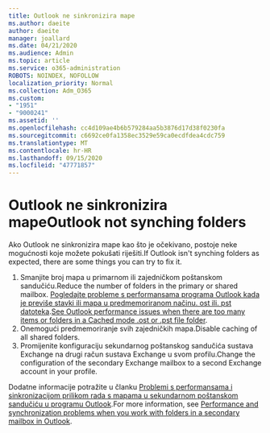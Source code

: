 ```yaml
---
title: Outlook ne sinkronizira mape
ms.author: daeite
author: daeite
manager: joallard
ms.date: 04/21/2020
ms.audience: Admin
ms.topic: article
ms.service: o365-administration
ROBOTS: NOINDEX, NOFOLLOW
localization_priority: Normal
ms.collection: Adm_O365
ms.custom:
- "1951"
- "9000241"
ms.assetid: ''
ms.openlocfilehash: cc4d109ae4b6b579284aa5b3876d17d38f0230fa
ms.sourcegitcommit: c6692ce0fa1358ec3529e59ca0ecdfdea4cdc759
ms.translationtype: MT
ms.contentlocale: hr-HR
ms.lasthandoff: 09/15/2020
ms.locfileid: "47771857"
---
```

# <a name="outlook-not-synching-folders"></a><span data-ttu-id="e4664-102">Outlook ne sinkronizira mape</span><span class="sxs-lookup"><span data-stu-id="e4664-102">Outlook not synching folders</span></span>

<span data-ttu-id="e4664-103">Ako Outlook ne sinkronizira mape kao što je očekivano, postoje neke mogućnosti koje možete pokušati riješiti.</span><span class="sxs-lookup"><span data-stu-id="e4664-103">If Outlook isn't synching folders as expected, there are some things you can try to fix it.</span></span>

1. <span data-ttu-id="e4664-104">Smanjite broj mapa u primarnom ili zajedničkom poštanskom sandučiću.</span><span class="sxs-lookup"><span data-stu-id="e4664-104">Reduce the number of folders in the primary or shared mailbox.</span></span> <span data-ttu-id="e4664-105">[Pogledajte probleme s performansama programa Outlook kada je previše stavki ili mapa u predmemoriranom načinu. ost ili. pst datoteka](https://support.microsoft.com/help/2768656).</span><span class="sxs-lookup"><span data-stu-id="e4664-105">[See Outlook performance issues when there are too many items or folders in a Cached mode .ost or .pst file folder](https://support.microsoft.com/help/2768656).</span></span>
2. <span data-ttu-id="e4664-106">Onemogući predmemoriranje svih zajedničkih mapa.</span><span class="sxs-lookup"><span data-stu-id="e4664-106">Disable caching of all shared folders.</span></span>
3. <span data-ttu-id="e4664-107">Promijenite konfiguraciju sekundarnog poštanskog sandučića sustava Exchange na drugi račun sustava Exchange u svom profilu.</span><span class="sxs-lookup"><span data-stu-id="e4664-107">Change the configuration of the secondary Exchange mailbox to a second Exchange account in your profile.</span></span>

<span data-ttu-id="e4664-108">Dodatne informacije potražite u članku [Problemi s performansama i sinkronizacijom prilikom rada s mapama u sekundarnom poštanskom sandučiću u programu Outlook](https://support.microsoft.com/help/3115602).</span><span class="sxs-lookup"><span data-stu-id="e4664-108">For more information, see [Performance and synchronization problems when you work with folders in a secondary mailbox in Outlook](https://support.microsoft.com/help/3115602).</span></span>
